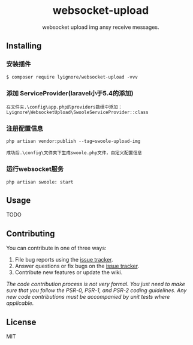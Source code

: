 <h1 align="center"> websocket-upload </h1>

<p align="center"> websocket upload img ansy receive messages.</p>


## Installing
### 安装插件
```shell
$ composer require lyignore/websocket-upload -vvv
```
### 添加 ServiceProvider(laravel小于5.4的添加)
```angular2html
在文件夹.\config\app.php的providers数组中添加：
Lyignore\WebsocketUpload\SwooleServiceProvider::class
```
### 注册配置信息
```angular2html
php artisan vendor:publish --tag=swoole-upload-img

成功后.\config\文件夹下生成swoole.php文件，自定义配置信息
```

### 运行websocket服务
```angularjs
php artisan swoole: start
```

## Usage

TODO

## Contributing

You can contribute in one of three ways:

1. File bug reports using the [issue tracker](https://github.com/lyignore/websocket-upload/issues).
2. Answer questions or fix bugs on the [issue tracker](https://github.com/lyignore/websocket-upload/issues).
3. Contribute new features or update the wiki.

_The code contribution process is not very formal. You just need to make sure that you follow the PSR-0, PSR-1, and PSR-2 coding guidelines. Any new code contributions must be accompanied by unit tests where applicable._

## License

MIT